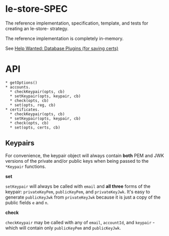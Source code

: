 # le-store-SPEC

The reference implementation, specification, template, and tests for creating an le-store- strategy.

The reference implementation is completely in-memory.

See [Help Wanted: Database Plugins (for saving certs)](https://github.com/Daplie/node-letsencrypt/issues/39)

API
===

```
* getOptions()
* accounts.
  * checkKeypair(opts, cb)
  * setKeypair(opts, keypair, cb)
  * check(opts, cb)
  * set(opts, reg, cb)
* certificates.
  * checkKeypair(opts, cb)
  * setKeypair(opts, keypair, cb)
  * check(opts, cb)
  * set(opts, certs, cb)
```

Keypairs
--------

For convenience, the keypair object will always contain **both** PEM and JWK
versions of the private and/or public keys when being passed to the `*Keypair` functions.

**set**

`setKeypair` will always be called with `email` and **all three** forms of the keypair:
`privateKeyPem`, `publicKeyPem`, and `privateKeyJwk`. It's easy to generate `publicKeyJwk`
from `privateKeyJwk` because it is just a copy of the public fields `e` and `n`.

**check**

`checkKeypair` may be called with any of `email`, `accountId`, and `keypair` - which will
contain only `publicKeyPem` and `publicKeyJwk`.

